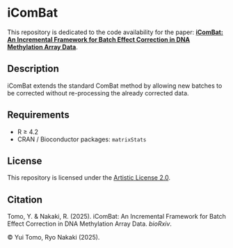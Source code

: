 # iComBat

This repository is dedicated to the code availability for the paper: [**iComBat: An Incremental Framework for Batch Effect Correction in DNA Methylation Array Data**](https://doi.org/10.1101/2025.05.06.652337).

## Description

iComBat extends the standard ComBat method by allowing new batches to be corrected without re-processing the already corrected data.

## Requirements

- R ≥ 4.2
- CRAN / Bioconductor packages: `matrixStats`

## License

This repository is licensed under the [Artistic License 2.0](LICENSE).

## Citation

Tomo, Y. & Nakaki, R. (2025). iComBat: An Incremental Framework for Batch Effect Correction in DNA Methylation Array Data. *bioRxiv*. 

© Yui Tomo, Ryo Nakaki (2025).
